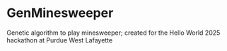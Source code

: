 # GenMinesweeper
Genetic algorithm to play minesweeper; created for the Hello World 2025 hackathon at Purdue West Lafayette
